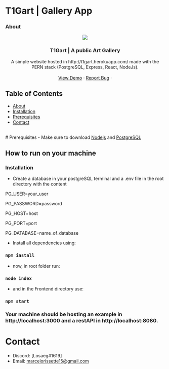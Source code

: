 # T1Gart | Gallery App

### About
<p align="center">
  <a href="http://t1gart.herokuapp.com/">
    <img src="http://t1gart.herokuapp.com/static/media/logo192.8dc61a89.png" style="margin: 0 auto;" />
  </a>

  <h3 align="center">T1Gart | A public Art Gallery</h3>

  <p align="center">
    A simple website hosted in http://t1gart.herokuapp.com/ made with the PERN stack (PostgreSQL, Express, React, NodeJs).
    <br />
    <br />
    <a href="http://t1gart.herokuapp.com">View Demo</a>
    ·
    <a href="mailto:marcelorissette15@gmail.com">Report Bug</a>
    ·
    <br />
  </p>
</p>

<!-- TABLE OF CONTENTS -->
## Table of Contents

  * [About](#about)
  * [Installation](#installation)
  * [Prerequisites](#prerequisites)
  * [Contact](#contact)

<br />
# Prerequisites
- Make sure to download <a href="https://nodejs.org/en/" target="_blank">Nodejs</a> and <a href="https://www.postgresql.org/" target="_blank">PostgreSQL</a>

## How to run on your machine
### Installation
- Create a database in your postgreSQL terminal and
  a .env file in the root directory with the content

<p>PG_USER=your_user</p>
<p>PG_PASSWORD=password</p>
<p>PG_HOST=host</p>
<p>PG_PORT=port</p>
<p>PG_DATABASE=name_of_database</p>

- Install all dependencies using:

### `npm install`

- now, in root folder run:

### `node index`

- and in the Frontend directory use:

### `npm start`

### Your machine should be hosting an example in http://localhost:3000 and a restAPI in http://localhost:8080.

<!-- CONTACT -->
# Contact

- Discord: [Losaeg#1619] 
- Email: marcelorissette15@gmail.com
